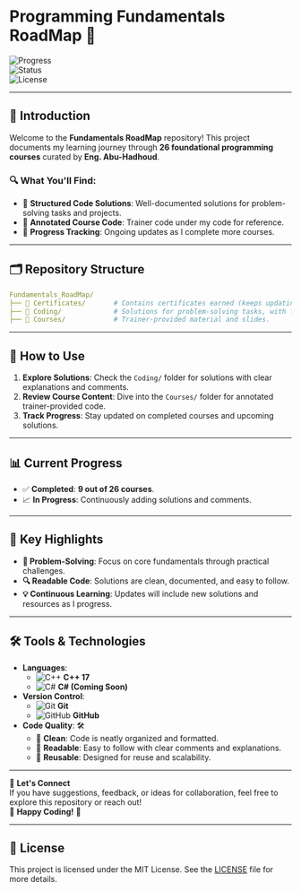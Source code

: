 # Programming Fundamentals RoadMap 🚀

![Progress](https://img.shields.io/badge/Completed_Courses-9%2F26-blue?style=for-the-badge)  
![Status](https://img.shields.io/badge/Status-Work_In_Progress-orange?style=for-the-badge)  
![License](https://img.shields.io/github/license/mo7morad/Fundamentals_RoadMap?style=for-the-badge)  

---

## 📘 Introduction  

Welcome to the **Fundamentals RoadMap** repository! This project documents my learning journey through **26 foundational programming courses** curated by **Eng. Abu-Hadhoud**.  

### 🔍 What You'll Find:  
- 📂 **Structured Code Solutions**: Well-documented solutions for problem-solving tasks and projects.  
- 📝 **Annotated Course Code**: Trainer code under my code for reference.  
- 🚀 **Progress Tracking**: Ongoing updates as I complete more courses.  

---

## 🗂️ Repository Structure  
```yaml
Fundamentals_RoadMap/ 
├── 📁 Certificates/       # Contains certificates earned (keeps updating).
├── 📁 Coding/             # Solutions for problem-solving tasks, with full projects.
├── 📁 Courses/            # Trainer-provided material and slides.
```

---

## 🚀 How to Use  

1. **Explore Solutions**: Check the `Coding/` folder for solutions with clear explanations and comments.  
2. **Review Course Content**: Dive into the `Courses/` folder for annotated trainer-provided code.  
3. **Track Progress**: Stay updated on completed courses and upcoming solutions.  

---

## 📊 Current Progress  

- ✅ **Completed**: **9 out of 26 courses**.  
- 📈 **In Progress**: Continuously adding solutions and comments.  

---

## 🌟 Key Highlights  

- **🧩 Problem-Solving**: Focus on core fundamentals through practical challenges.  
- **🔍 Readable Code**: Solutions are clean, documented, and easy to follow.  
- **💡 Continuous Learning**: Updates will include new solutions and resources as I progress.  

---

## 🛠️ Tools & Technologies  

- **Languages**:  
  - ![C++](https://img.icons8.com/color/48/000000/c-plus-plus-logo.png) **C++ 17**  
  - ![C#](https://img.icons8.com/color/48/000000/c-sharp-logo.png) **C# (Coming Soon)**  
- **Version Control**:  
  - ![Git](https://img.icons8.com/color/48/000000/git.png) **Git**  
  - ![GitHub](https://img.icons8.com/material-outlined/48/000000/github.png) **GitHub**  
- **Code Quality**: 🛠️  
  - 🧼 **Clean**: Code is neatly organized and formatted.  
  - 📖 **Readable**: Easy to follow with clear comments and explanations.  
  - 🔄 **Reusable**: Designed for reuse and scalability.  

---

🔗 **Let's Connect**  
If you have suggestions, feedback, or ideas for collaboration, feel free to explore this repository or reach out!  
🎉 **Happy Coding!** 🚀

---

## 📄 License  

This project is licensed under the MIT License. See the [LICENSE](LICENSE) file for more details.  

